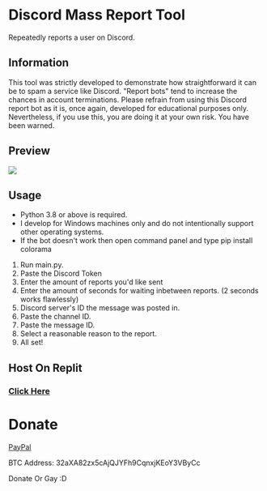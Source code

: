 # Discord Mass Report Tool
Repeatedly reports a user on Discord.

## Information
This tool was strictly developed to demonstrate how straightforward it can be to spam a service like Discord. "Report bots" tend to increase the chances in account terminations. Please refrain from using this Discord report bot as it is, once again, developed for educational purposes only. Nevertheless, if you use this, you are doing it at your own risk. You have been warned.

## Preview
![](https://media.discordapp.net/attachments/833819785405923351/834156428591497246/unknown.png?width=540&height=430)<br>

## Usage
- Python 3.8 or above is required.
- I develop for Windows machines only and do not intentionally support other operating systems.
- If the bot doesn't work then open command panel and type pip install colorama


1. Run main.py.
2. Paste the Discord Token
3. Enter the amount of reports you'd like sent
4. Enter the amount of seconds for waiting inbetween reports. (2 seconds works flawlessly)
5. Discord server's ID the message was posted in.
6. Paste the channel ID.
7. Paste the message ID.
8. Select a reasonable reason to the report.
9. All set!

## Host On Replit
### [Click Here](https://replit.com/@Social404/Mass-Report-Bot)

# Donate
[PayPal](https://paypal.me/notsocial404)

BTC Address: 32aXA82zx5cAjQJYFh9CqnxjKEoY3VByCc

Donate Or Gay :D
